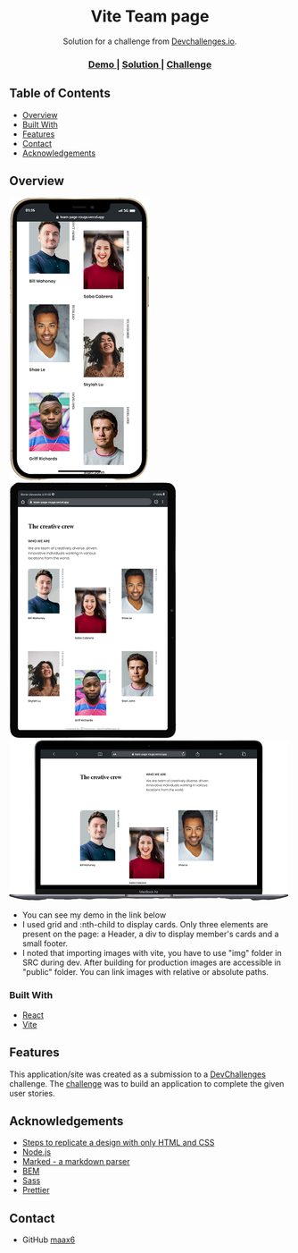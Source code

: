<h1 align="center">Vite Team page</h1>

<div align="center">
   Solution for a challenge from  <a href="http://devchallenges.io" target="_blank">Devchallenges.io</a>.
</div>

<div align="center">
  <h3>
    <a href="https://team-page-maax6.vercel.app/">
      Demo
    </a>
    <span> | </span>
    <a href="https://github.com/maax6/team-page">
      Solution
    </a>
    <span> | </span>
    <a href="https://devchallenges.io/challenges/hhmesazsqgKXrTkYkt0U">
      Challenge
    </a>
  </h3>
</div>

<!-- TABLE OF CONTENTS -->

## Table of Contents

- [Overview](#overview)
- [Built With](#built-with)
- [Features](#features)
- [Contact](#contact)
- [Acknowledgements](#acknowledgements)

<!-- OVERVIEW -->

## Overview


![screenshot](https://github.com/maax6/team-page/blob/master/src/img/iphon.png?raw=true)
![screenshot](https://github.com/maax6/team-page/blob/master/src/img/tablet.png?raw=true)
![screenshot](https://github.com/maax6/team-page/blob/master/src/img/macbookair.png?raw=true)




- You can see my demo in the link below
- I used grid and :nth-child to display cards. Only three elements are present on the page: a Header, a div to display member's cards and a small footer.
- I noted that importing images with vite, you have to use "img" folder in SRC during dev. After building for production images are accessible in "public" folder. You can link images with relative or absolute paths.

### Built With


- [React](https://reactjs.org/)
- [Vite](https://vitejs.dev)

## Features


This application/site was created as a submission to a [DevChallenges](https://devchallenges.io/challenges) challenge. The [challenge](https://devchallenges.io/challenges/hhmesazsqgKXrTkYkt0U) was to build an application to complete the given user stories.


## Acknowledgements


- [Steps to replicate a design with only HTML and CSS](https://devchallenges-blogs.web.app/how-to-replicate-design/)
- [Node.js](https://nodejs.org/)
- [Marked - a markdown parser](https://github.com/chjj/marked)
- [BEM](https://getbem.com/)
- [Sass](https://sass-lang.com/)
- [Prettier](https://prettier.io/)

## Contact

- GitHub [maax6](https://github.com/maax6)
